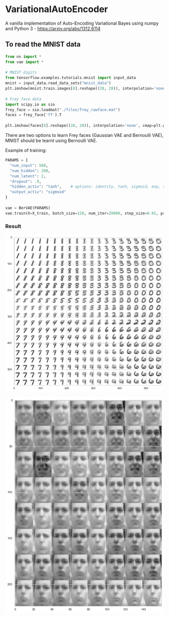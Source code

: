 # VariationalAutoEncoder
A vanilla implementation of Auto-Encoding Variational Bayes using numpy and Python 3 - https://arxiv.org/abs/1312.6114

## To read the MNIST data 

```python
from nn import *
from vae import *

# MNIST digits 
from tensorflow.examples.tutorials.mnist import input_data
mnist = input_data.read_data_sets("mnist_data")
plt.imshow(mnist.train.images[0].reshape((28, 28)), interpolation='none', cmap=plt.get_cmap('gray'));

# Frey face data 
import scipy.io as sio
frey_face = sio.loadmat("./files/frey_rawface.mat")
faces = frey_face['ff'].T

plt.imshow(faces[0].reshape((28, 20)), interpolation='none', cmap=plt.get_cmap('gray'));
```

There are two options to learn Frey faces (Gaussian VAE and Bernoulli VAE), MNIST should be learnt using Bernoulli VAE. 

Example of training:

```python
PARAMS = {
  "num_input": 560,
  "num_hidden": 200,
  "num_latent": 2,
  "dropout": .9,
  "hidden_activ": "tanh",    # options: identity, tanh, sigmoid, exp, softmax, elu (will be added soon)
  "output_activ": "sigmoid"
}

vae = BerVAE(PARAMS)
vae.train(X=X_train, batch_size=128, num_iter=20000, step_size=0.01, print_every=200)
```

### Result 

![alt text](https://github.com/anhtu/VariationalAutoEncoder/blob/master/files/mnist_digits_2d.png "MNIST digits in 2D")

![alt text](https://github.com/anhtu/VariationalAutoEncoder/blob/master/files/frey_faces_2d.png "Freyface in 2D")

